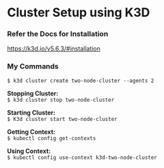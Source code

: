 # Cluster Setup using K3D

### Refer the Docs for Installation
https://k3d.io/v5.6.3/#installation

### My Commands
```$ k3d cluster create two-node-cluster --agents 2```

**Stopping Cluster:**
</br>
```$ k3d cluster stop two-node-cluster```


**Starting Cluster:**
</br>
```$ K3d cluster start two-node-cluster```


**Getting Context:**
</br>
```$ kubectl config get-contexts```

**Using Context:**
</br>
```$ kubectl config use-context k3d-two-node-cluster```
